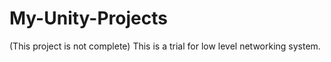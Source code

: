# My-Unity-Projects

(This project is not complete) This is a trial for low level networking system.
